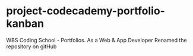 # project-codecademy-portfolio-kanban
WBS Coding School - Portfolios. As a Web &amp; App Developer
Renamed the repository on gitHub
